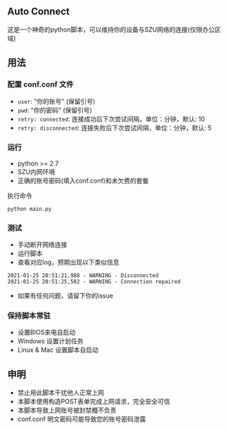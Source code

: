 ## Auto Connect
这是一个神奇的python脚本，可以维持你的设备与SZU网络的连接(仅限办公区域)

## 用法

### 配置 conf.conf 文件
* `user`: "你的账号" (保留引号)
* `pwd`:  "你的密码" (保留引号)
* `retry: connected`: 连接成功后下次尝试间隔，单位：分钟，默认: 10
* `retry: disconnected`: 连接失败后下次尝试间隔，单位：分钟，默认: 5

### 运行
* python >= 2.7
* SZU内网环境
* 正确的账号密码(填入conf.conf)和未欠费的套餐

执行命令
```
python main.py
```

### 测试
* 手动断开网络连接
* 运行脚本
* 查看对应log，预期出现以下类似信息
```
2021-01-25 20:51:21,988 - WARNING - Disconnected
2021-01-25 20:51:25,502 - WARNING - Connection repaired
```
* 如果有任何问题，请留下你的issue

### 保持脚本常驻
* 设置BIOS来电自启动
* Windows 设置计划任务
* Linux & Mac 设置脚本自启动


## 申明
* 禁止用此脚本干扰他人正常上网
* 本脚本使用构造POST表单完成上网请求，完全安全可信
* 本脚本导致上网账号被封禁概不负责
* conf.conf 明文密码可能导致您的账号密码泄露